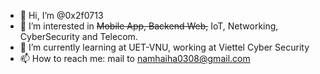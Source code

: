 - 👋 Hi, I’m @0x2f0713
- 👀 I’m interested in <s>Mobile App, Backend Web,</s> IoT, Networking, CyberSecurity and Telecom.
- 🌱 I’m currently learning at UET-VNU, working at Viettel Cyber Security
- 📫 How to reach me: mail to namhaiha0308@gmail.com

